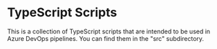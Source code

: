 # TypeScript Scripts

This is a collection of TypeScript scripts that are intended to be used in Azure DevOps pipelines. You can find them in the "src" subdirectory.
